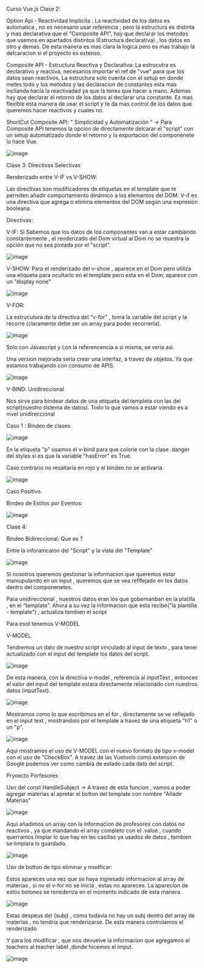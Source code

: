 Curso Vue.js
Clase 2:

Option Api  - Reactividad Implicita : La reactividad de los datos es automatica , no es necesario usar referencia ;  pero la estructura es distinta y mas declarativa que el "Composite API", hay que declarar los metodos que usemos en apartados distintos (Estructura declarativa) , los datos en otro y demas. De esta manera es mas clara la logica pero es mas trabajo la delcaracion si el proyecto es extenso.

Composite API - Estructura Reactiva y Declarativa: La estrucutra es declarativo  y reactiva, necesarios importar el ref de "vue" para que los datos sean reactivos. La estructura solo cuenta con el setup en donde metes todo y los metodos y las declaracion de constantes esta mas inclianda hacia la reactivadad ya que la tenes que hacer a mano. Ademas hay que declarar el retorno de los datos al declarar una constante. Es mas flexible esta manera de usar el script y te da mas control de los datos que queremos hacer reactivos y cuales no.

ShortCut Composite API: " Simplicidad y Automatización " -> Para Composite API tenemos la opcion de directamente delcarar el "script" con un setup automatizado donde el retorno y la exportacion del componenete lo hace Vue.

![image](https://github.com/user-attachments/assets/28cd3ec2-1434-4fe5-86d7-d5c91b792ac3)

Clase 3: Directivas Selectivas


Renderizado entre V-IF vs V-SHOW:

Las directivas son modificadores de etiquetas en el template que te permiten añadir comportamiento dinámico a los elementos del DOM. 
V-if es una directiva que agrega o elimina elementos del DOM según una expresión booleana.

Directivas:

V-IF: Si Sabemos que los datos de los componentes van a estar cambiando constantemente , el renderizado del Dom virtual al Dom no se muestra la opción que no sea pintada por el "script".

![image](https://github.com/user-attachments/assets/2aec4bcb-202c-46ae-8c70-8d894bb51185)


V-SHOW: Para el renderizado del v-show , aparece en el Dom pero utiliza una etiqueta para ocultarlo en el template pero esta en el Dom,  aparece con un "display none"

![image](https://github.com/user-attachments/assets/1d46a4e2-ba91-498b-b465-c072da2e4105)

V-FOR:

La estrucutura de la directiva del "v-for" , toma la variable del script y la recorre (claramente debe ser un array para poder recorrerla).

![image](https://github.com/user-attachments/assets/7f749629-e8da-49a2-822d-6940336f441a)

Solo con Javascript y con la referencencia a si misma, se veria asi. 

Una version mejorada seria crear una interfaz, a travez de objetos. Ya que estamos trabajando con consumo de APIS.

![image](https://github.com/user-attachments/assets/afb65c9c-ac9f-41b2-b99c-067d9577ccfb)

V-BIND: Unidireccional

Nos sirve para bindear datos de una etiqueta del templeta con las del script(nuestro sistema de datos). Todo lo que vamos a estar viendo es a nivel unidireccional

Caso 1 : Bindeo de clases 

![image](https://github.com/user-attachments/assets/5a82a303-69c8-4cbf-a187-8b9333a59671)

En la etiqueta "p" usamos el v-bind para que colorie con la clase .danger del styles si es que la variable "hasError" es True.

Caso contrario no resaltaria en rojo y el bindeo no se activaria.

![image](https://github.com/user-attachments/assets/79705e39-6a8a-4da8-9ce8-2ac2a71a9a4d)

Caso Positivo.


Bindeo de Estilos por Eventos: 

![image](https://github.com/user-attachments/assets/b147d69d-9415-4378-bd5a-dc46d7fd8618)



Clase 4:


Bindeo Bidireccional:
Que es ? 

Entre la inforamcaion del "Script" y la vista del "Template"

![image](https://github.com/user-attachments/assets/4e4824ba-eb78-4131-97c7-db40a129e2c4)


Si nosotros queremos gestionar la informacion que queremos estar maniupulando en un input , queremos que se vea reflfejado en los datos dentro del componenetes.


Para unidireccional , nuestros datos eran los que gobernanban en la platilla , en el "template". Ahora a su vez la informacion que esta recibe("la plantilla - template") , actualiza tambien el script

Para esot tenemos V-MODEL


V-MODEL

Tendremos un dato de nuestro script vinculado al input de texto , para tener actualizado con el input del template los datos del script.

![image](https://github.com/user-attachments/assets/22be82e0-d1ba-4206-a631-4ed98f2752ca)

De esta manera, con la directiva v-model , referencia al inputText , entonces el valor del input del template estara directamente relacionado con nuestros datos (inputText).

![image](https://github.com/user-attachments/assets/f31f8c11-401a-4cc0-b3b7-339abb53d6f0)

Mostramos como lo que escribimos en el for , directamente se ve reflejado en el input text , mostrandolo por el template a travez de una etiqueta "h1" o un "p".


![image](https://github.com/user-attachments/assets/b0d02ea2-d3ef-4b9c-99a6-9dfdbf40061a)

Aqui mostramos el uso de V-MODEL con el nuevo formato de tipo v-model con el uso de "CheckBox". A travez de las Vuetools como extension de Google podemos ver como cambia de estado cada dato del script.

Pryoecto Porfesores:

Uso del const HandleSubject -> A travez de esta funcion , vamos a poder agregar materias al apretar el botton del template con nombre "Añadir Materias"

![image](https://github.com/user-attachments/assets/bd1faaf5-930a-468f-be7b-21545fbdb0d3)

Aqui añadimos un array con la informacion de profesores con datos no reactivos , ya que mandando el array completo con el .value , cuando querramos limpiar lo que hay en las casillas ya usados de datos , tambien se limpiara lo guardado.

![image](https://github.com/user-attachments/assets/c63a2d7d-d9a3-4570-92b0-8ed4b9782222)

Uso de botton de tipo eliminar y modficar:   

Estos apareces una vez que se haya ingresado informacion al array de materias , si no el v-for no se inicia , estas no apareces. La aparecion de estos botones se renederiza en el momento indicado de esta manera.

![image](https://github.com/user-attachments/assets/bf470684-4a57-4fb6-83d7-38166dfe0f8b)

Estas despeus del {subj} , como todavia no hay un subj dentro del array de materias , no tendria que renderizarse. De esta manera controlamos el renderizado

Y para los modificar , que nos devuelve la informacion que agregamos al teachers al teacher label ,donde hicemos el imput. 

![image](https://github.com/user-attachments/assets/9deedb19-3658-4984-b821-12e8277af838)
